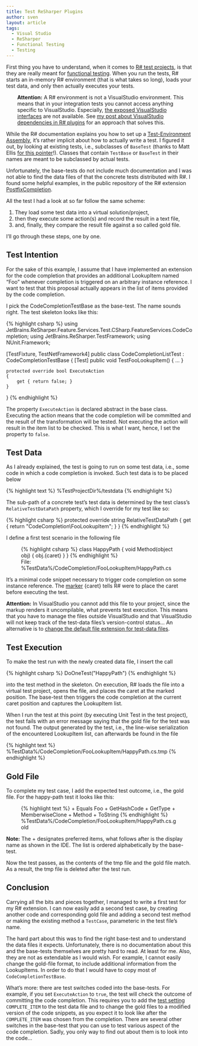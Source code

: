 ```yaml
---
title: Test ReSharper Plugins
author: sven
layout: article
tags:
  - Visual Studio
  - ReSharper
  - Functional Testing
  - Testing
---
```

First thing you have to understand, when it comes to <a title="ReSharper 8 - Testing" href="http://confluence.jetbrains.com/display/NETCOM/2.10+Testing+%28R8%29" target="_blank">R# test projects</a>, is that they are really meant for <a title="Functional Testing - Wikipedia" href="http://en.wikipedia.org/wiki/Functional_testing" target="_blank">functional testing</a>. When you run the tests, R# starts an in-memory R# environment (that is what takes so long), loads your test data, and only then actually executes your tests.

<!--more-->

<p style="padding-left: 30px;">
  <strong>Attention:</strong> A R# environment is not a VisualStudio environment. This means that in your integration tests you cannot access anything specific to VisualStudio. Especially, <a title="ReSharper 8 - Exposed VisualStudio Interfaces" href="confluence.jetbrains.com/display/NETCOM/2.02+Component+Model+(R8)#2.02ComponentModel(R8)-Defaultlistofexposedinterfaces" target="_blank">the exposed VisualStudio interfaces</a> are not available. See <a title="How To: Use VisualStudio Dependencies in R# Plugins" href="http://sven-amann.de/blog/2013/11/how-to-use-visualstudio-dependencies-in-r-plugins/">my post about VisualStudio dependencies in R# plugins</a> for an approach that solves this.
</p>

While the R# documentation explains you how to set up a <a title="Setup a ReSharper Test-Environment Assembly" href="http://confluence.jetbrains.com/display/NETCOM/2.10+Testing+%28R8%29#2.10Testing%28R8%29-TestEnvironmentAssembly" target="_blank">Test-Environment Assembly</a>, it&#8217;s rather implicit about how to actually write a test. I figured it out, by looking at existing tests, i.e., subclasses of `BaseTest` (thanks to Matt Ellis <a title="ReSharper-API-Forum" href="http://devnet.jetbrains.com/message/5502880#5502880" target="_blank">for this pointer</a>!). Classes that contain `TestBase` or `BaseTest` in their names are meant to be subclassed by actual tests.

Unfortunately, the base-tests do not include much documentation and I was not able to find the data files of that the concrete tests distributed with R#. I found some helpful examples, in the public repository of the R# extension [PostfixCompletion][1].

All the test I had a look at so far follow the same scheme:

  1. They load some test data into a virtual solution/project,
  2. then they execute some action(s) and record the result in a text file,
  3. and, finally, they compare the result file against a so called gold file.

I&#8217;ll go through these steps, one by one.

## Test Intention

For the sake of this example, I assume that I have implemented an extension for the code completion that provides an additional LookupItem named &#8220;Foo&#8221; whenever completion is triggered on an arbitrary instance reference. I want to test that this proposal actually appears in the list of items provided by the code completion.

I pick the CodeCompletionTestBase as the base-test. The name sounds right. The test skeleton looks like this:

{% highlight csharp %}
using JetBrains.ReSharper.Feature.Services.Test.CSharp.FeatureServices.CodeCompletion;
using JetBrains.ReSharper.TestFramework;
using NUnit.Framework;

[TestFixture, TestNetFramework4]
public class CodeCompletionListTest : CodeCompletionTestBase
{
    [Test]
    public void TestFooLookupItem()
    {
        ...
    }

    protected override bool ExecuteAction
    {
        get { return false; }
    }
}
{% endhighlight %}

The property `ExecuteAction` is declared abstract in the base class. Executing the action means that the code completion will be committed and the result of the transformation will be tested. Not executing the action will result in the item list to be checked. This is what I want, hence, I set the property to `false`.

## Test Data

As I already explained, the test is going to run on some test data, i.e., some code in which a code completion is invoked. Such test data is to be placed below

{% highlight text %}
%TestProjectDir%/testdata
{% endhighlight %}

The sub-path of a concrete test&#8217;s test data is determined by the test class&#8217;s `RelativeTestDataPath` property, which I override for my test like so:

{% highlight csharp %}
protected override string RelativeTestDataPath
{
    get { return "CodeCompletion\\FooLookupItem"; }
}
{% endhighlight %}

I define a first test scenario in the following file

<figure>
{% highlight csharp %}
class HappyPath
{
    void Method(object obj)
    {
        obj.{caret}
    }
}
{% endhighlight %}
  <figcaption>File: %TestData%/CodeCompletion/FooLookupItem/HappyPath.cs</figcaption>
</figure>

It&#8217;s a minimal code snippet necessary to trigger code completion on some instance reference. The [marker][2] {caret} tells R# were to place the caret before executing the test.

**Attention:** In VisualStudio you cannot add this file to your project, since the markup renders it uncompilable, what prevents test execution. This means that you have to manage the files outside VisualStudio and that VisualStudio will not keep track of the test-data files&#8217;s version-control status&#8230; An alternative is to <a title="ReSharper 8 - Test-Data File Extensions" href="http://confluence.jetbrains.com/display/NETCOM/2.10+Testing+%28R8%29#2.10Testing%28R8%29-ANoteonFileExtensions" target="_blank">change the default file extension for test-data files</a>.

## Test Execution

To make the test run with the newly created data file, I insert the call

{% highlight csharp %}
DoOneTest("HappyPath")
{% endhighlight %}

into the test method in the skeleton. On execution, R# loads the file into a virtual test project, opens the file, and places the caret at the marked position. The base-test then triggers the code completion at the current caret position and captures the LookupItem list.

When I run the test at this point (by executing Unit Test in the test project), the test fails with an error message saying that the gold file for the test was not found. The output generated by the test, i.e., the line-wise serialization of the encountered LookupItem list, can afterwards be found in the file

{% highlight text %}
%TestData%/CodeCompletion/FooLookupItem/HappyPath.cs.tmp
{% endhighlight %}

## Gold File

To complete my test case, I add the expected test outcome, i.e., the gold file. For the happy-path test it looks like this:

<figure>
{% highlight text %}
+ Equals
Foo
+ GetHashCode
+ GetType
+ MemberwiseClone
+ Method
+ ToString
{% endhighlight %}
  <figcaption>%TestData%/CodeCompletion/FooLookupItem/HappyPath.cs.gold</figcaption>
</figure>

**Note:** The + designates preferred items, what follows after is the display name as shown in the IDE. The list is ordered alphabetically by the base-test.

Now the test passes, as the contents of the tmp file and the gold file match. As a result, the tmp file is deleted after the test run.

## Conclusion

Carrying all the bits and pieces together, I managed to write a first test for my R# extension. I can now easily add a second test case, by creating another code and corresponding gold file and adding a second test method or making the existing method a `TestCase`, parameteric in the test file&#8217;s name.

The hard part about this was to find the right base-test and to understand the data files it expects. Unfortunately, there is no documentation about this and the base-tests themselves are pretty hard to read. At least for me. Also, they are not as extendable as I would wish. For example, I cannot easily change the gold-file format, to include additional information from the LookupItems. In order to do that I would have to copy most of `CodeCompletionTestBase`.

What&#8217;s more: there are test switches coded into the base-tests. For example, if you set `ExecuteAction` to `true`, the test will check the outcome of committing the code completion. This requires you to add the [test setting][2] `COMPLETE_ITEM` to the test data file and to change the gold files to a modified version of the code snippets, as you expect it to look like after the `COMPLETE_ITEM` was chosen from the completion. There are several other switches in the base-test that you can use to test various aspect of the code completion. Sadly, you only way to find out about them is to look into the code&#8230;

 [1]: https://github.com/controlflow/PostfixCompletion
 [2]: http://sven-amann.de/blog/2013/11/markup-in-resharper-tests/ "Markup in ReSharper Tests"